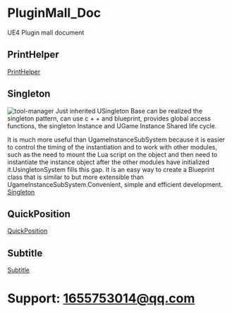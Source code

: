 # PluginMall_Doc
UE4 Plugin mall document

## PrintHelper
[PrintHelper](PrintHelper/PrintHelperDoc.md)
## Singleton
![tool-manager](https://ys-ue4-pluginmall.oss-cn-chengdu.aliyuncs.com/Singleton/2021-05-22_150503.png)
Just inherited USingleton Base can be realized the singleton pattern, can use c + + and blueprint, provides global access functions, the singleton Instance and UGame Instance Shared life cycle.

It is much more useful than UgameInstanceSubSystem because it is easier to control the timing of the instantiation and to work with other modules, such as the need to mount the Lua script on the object and then need to instantiate the instance object after the other modules have initialized it.UsingletonSystem fills this gap. It is an easy way to create a Blueprint class that is similar to but more extensible than UgameInstanceSubSystem.Convenient, simple and efficient development.
[Singleton](Singleton/SingletonDoc.md)
## QuickPosition
[QuickPosition](QuickPosition/QuickPositionDoc.md)
## Subtitle
[Subtitle](Subtitle/SubtitleDoc.md)

# Support: 1655753014@qq.com
